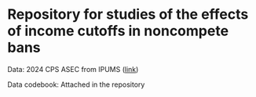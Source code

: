 # Repository for studies of the effects of income cutoffs in noncompete bans

Data: 2024 CPS ASEC from IPUMS ([link](https://cps.ipums.org/cps-action/variables/group))

Data codebook: Attached in the repository
